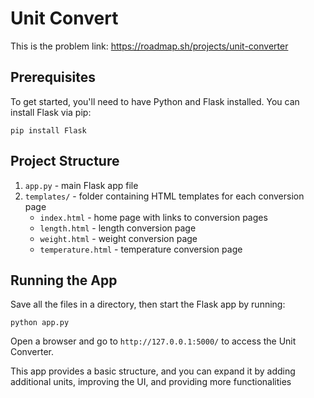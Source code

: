 # Unit Convert

This is the problem link: https://roadmap.sh/projects/unit-converter

## Prerequisites

To get started, you'll need to have Python and Flask installed. You can install Flask via pip:

    pip install Flask

## Project Structure

1. `app.py` - main Flask app file
2. `templates/` - folder containing HTML templates for each conversion page
    - `index.html` - home page with links to conversion pages
    - `length.html` - length conversion page
    - `weight.html` - weight conversion page
    - `temperature.html` - temperature conversion page

## Running the App

Save all the files in a directory, then start the Flask app by running:

    python app.py

Open a browser and go to `http://127.0.0.1:5000/` to access the Unit Converter.

This app provides a basic structure, and you can expand it by adding additional units, improving the UI, and providing more functionalities

